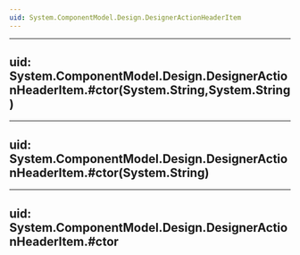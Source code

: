 ```yaml
---
uid: System.ComponentModel.Design.DesignerActionHeaderItem
---
```


---
uid: System.ComponentModel.Design.DesignerActionHeaderItem.#ctor(System.String,System.String)
---

---
uid: System.ComponentModel.Design.DesignerActionHeaderItem.#ctor(System.String)
---

---
uid: System.ComponentModel.Design.DesignerActionHeaderItem.#ctor
---
